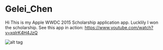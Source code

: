 # Gelei_Chen
Hi This is my Apple WWDC 2015 Scholarship application app.
Lucklily I won the scholarship.
See this app in action:
https://www.youtube.com/watch?v=xqIrK4H4JzQ

![alt tag](https://drive.google.com/file/d/0BzSMfqxlsM0wRkZfZV9BdU1CM0k/view?usp=sharing)
